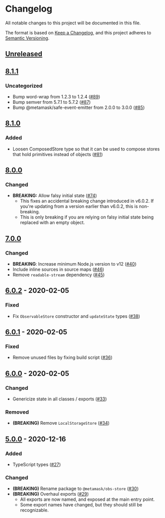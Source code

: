 # Changelog
All notable changes to this project will be documented in this file.

The format is based on [Keep a Changelog](https://keepachangelog.com/en/1.0.0/),
and this project adheres to [Semantic Versioning](https://semver.org/spec/v2.0.0.html).

## [Unreleased]

## [8.1.1]
### Uncategorized
- Bump word-wrap from 1.2.3 to 1.2.4 ([#89](https://github.com/MetaMask/obs-store/pull/89))
- Bump semver from 5.7.1 to 5.7.2 ([#87](https://github.com/MetaMask/obs-store/pull/87))
- Bump @metamask/safe-event-emitter from 2.0.0 to 3.0.0 ([#85](https://github.com/MetaMask/obs-store/pull/85))

## [8.1.0]
### Added
- Loosen ComposedStore type so that it can be used to compose stores that hold primitives instead of objects ([#81](https://github.com/MetaMask/obs-store/pull/81))

## [8.0.0]
### Changed
- **BREAKING:** Allow falsy initial state ([#74](https://github.com/MetaMask/obs-store/pull/74))
  - This fixes an accidental breaking change introduced in v6.0.2. If you're updating from a version earlier than v6.0.2, this is non-breaking.
  - This is only breaking if you are relying on falsy initial state being replaced with an empty object.

## [7.0.0]
### Changed
- **BREAKING**: Increase minimum Node.js version to v12 ([#40](https://github.com/MetaMask/obs-store/pull/40))
- Include inline sources in source maps ([#46](https://github.com/MetaMask/obs-store/pull/46))
- Remove `readable-stream` dependency ([#45](https://github.com/MetaMask/obs-store/pull/45))

## [6.0.2] - 2020-02-05
### Fixed
- Fix `ObservableStore` constructor and `updateState` types ([#38](https://github.com/MetaMask/obs-store/pull/38))

## [6.0.1] - 2020-02-05
### Fixed
- Remove unused files by fixing build script ([#36](https://github.com/MetaMask/obs-store/pull/36))

## [6.0.0] - 2020-02-05
### Changed
- Genericize state in all classes / exports ([#33](https://github.com/MetaMask/obs-store/pull/33))

### Removed
- **(BREAKING)** Remove `LocalStorageStore` ([#34](https://github.com/MetaMask/obs-store/pull/34))

## [5.0.0] - 2020-12-16
### Added
- TypeScript types ([#27](https://github.com/MetaMask/obs-store/pull/27))

### Changed
- **(BREAKING)** Rename package to `@metamask/obs-store` ([#30](https://github.com/MetaMask/obs-store/pull/30))
- **(BREAKING)** Overhaul exports ([#29](https://github.com/MetaMask/obs-store/pull/29))
  - All exports are now named, and exposed at the main entry point.
  - Some export names have changed, but they should still be recognizable.

[Unreleased]: https://github.com/MetaMask/obs-store/compare/v8.1.1...HEAD
[8.1.1]: https://github.com/MetaMask/obs-store/compare/v8.1.0...v8.1.1
[8.1.0]: https://github.com/MetaMask/obs-store/compare/v8.0.0...v8.1.0
[8.0.0]: https://github.com/MetaMask/obs-store/compare/v7.0.0...v8.0.0
[7.0.0]: https://github.com/MetaMask/obs-store/compare/v6.0.2...v7.0.0
[6.0.2]: https://github.com/MetaMask/obs-store/compare/v6.0.1...v6.0.2
[6.0.1]: https://github.com/MetaMask/obs-store/compare/v6.0.0...v6.0.1
[6.0.0]: https://github.com/MetaMask/obs-store/compare/v5.0.0...v6.0.0
[5.0.0]: https://github.com/MetaMask/obs-store/releases/tag/v5.0.0
